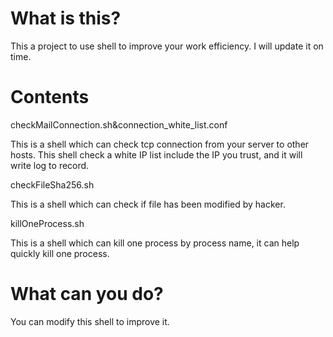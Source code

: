 # What is this?
This a project to use shell to improve your work efficiency.
I will update it on time. 

# Contents
checkMailConnection.sh&connection_white_list.conf

This is a shell which can check tcp connection from your server to other hosts.
This shell check a white IP list include the IP you trust, and it will write log to record.

checkFileSha256.sh

This is a shell which can check if file has been modified by hacker.

killOneProcess.sh

This is a shell which can kill one process by process name, it can help quickly kill one process.

# What can you do?
You can modify this shell to improve it.
